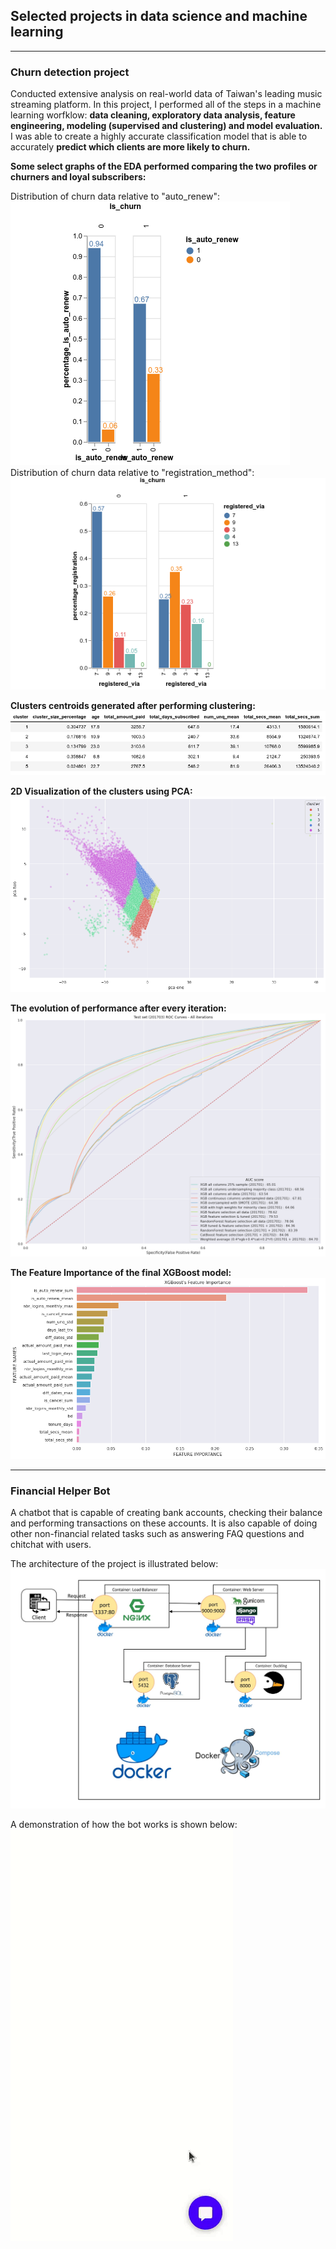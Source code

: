 ## Selected projects in data science and machine learning

---
### Churn detection project
Conducted extensive analysis on real-world data of Taiwan's leading music streaming platform.
In this project, I performed all of the steps in a machine learning worfklow: <b>data cleaning, exploratory data analysis,
feature engineering, modeling (supervised and clustering) and model evaluation.</b>
I was able to create a highly accurate classification model that is able to accurately <b>predict which clients are more likely to churn.</b>

<b>Some select graphs of the EDA performed comparing the two profiles or churners and loyal subscribers:</b>

Distribution of churn data relative to "auto_renew":
<img src="assets/auto_renew.png?raw=true" />
Distribution of churn data relative to "registration_method":
<img src="assets/registration_method.png?raw=true" />

<b>Clusters centroids generated after performing clustering:</b>
<img src="assets/clusters_centroids.png?raw=true" />

<b>2D Visualization of the clusters using PCA:</b>
<img src="assets/pca_kmeans.png?raw=true" />

<b>The evolution of performance after every iteration:</b>
<img src="assets/evolution_iterations.png?raw=true" />

<b>The Feature Importance of the final XGBoost model:</b>
<img src="assets/xgb_feat_importance.png?raw=true" />

---
### Financial Helper Bot
A chatbot that is capable of creating bank accounts, checking their balance and performing transactions on these accounts. It is also capable of doing other non-financial related tasks such as answering FAQ questions and chitchat with users.

The architecture of the project is illustrated below:
<img src="assets/graph_docker.jpg?raw=true" />

A demonstration of how the bot works is shown below:
<img src="assets/financial_bot.gif?raw=true" />
